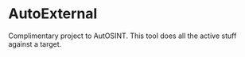 # AutoExternal
Complimentary project to AutOSINT. This tool does all the active stuff against a target.
